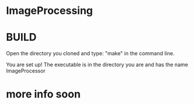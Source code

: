 # ImageProcessing

# BUILD
Open the directory you cloned and type: "make" in the command line.

You are set up! The executable is in the directory you are and has the name ImageProcessor

# more info soon
